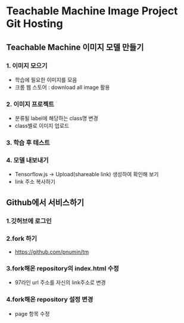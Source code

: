 # Teachable Machine Image Project Git Hosting

## Teachable Machine 이미지 모델 만들기

### 1. 이미지 모으기 
+ 학습에 필요한 이미지를 모음 
+ 크롬 웹 스토어 : download all image 활용 

### 2. 이미지 프로젝트 
+ 분류될 label에 해당하는 class명 변경
+ class별로 이미지 업로드

### 3. 학습 후 테스트

### 4. 모델 내보내기
+ Tensorflow.js -> Upload(shareable link) 생성하여 확인해 보기
+ link 주소 복사하기

## Github에서 서비스하기
### 1.깃허브에 로그인

### 2.fork 하기
+ https://github.com/pnumin/tm 


### 3.fork해온 repository의 index.html 수정
+ 97라인 url 주소를 자신의 link주소로 변경

### 4.fork해온 repository 설정 변경
+ page 항목 수정 

